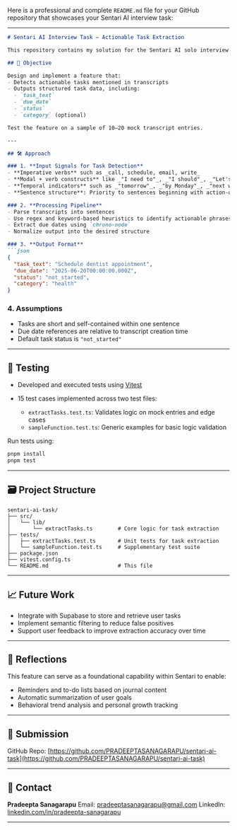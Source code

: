 Here is a professional and complete `README.md` file for your GitHub repository that showcases your Sentari AI interview task:

---

````markdown
# Sentari AI Interview Task – Actionable Task Extraction

This repository contains my solution for the Sentari AI solo interview challenge. The task focuses on identifying and extracting structured actionable tasks from transcript-style user inputs using rule-based logic.

## 📌 Objective

Design and implement a feature that:
- Detects actionable tasks mentioned in transcripts
- Outputs structured task data, including:
  - `task_text`
  - `due_date`
  - `status`
  - `category` (optional)

Test the feature on a sample of 10–20 mock transcript entries.

---

## 🛠️ Approach

### 1. **Input Signals for Task Detection**
- **Imperative verbs** such as _call, schedule, email, write_
- **Modal + verb constructs** like _"I need to"_, _"I should"_, _"Let's"_
- **Temporal indicators** such as _"tomorrow"_, _"by Monday"_, _"next week"_
- **Sentence structure**: Priority to sentences beginning with action-oriented phrases

### 2. **Processing Pipeline**
- Parse transcripts into sentences
- Use regex and keyword-based heuristics to identify actionable phrases
- Extract due dates using `chrono-node`
- Normalize output into the desired structure

### 3. **Output Format**
```json
{
  "task_text": "Schedule dentist appointment",
  "due_date": "2025-06-20T00:00:00.000Z",
  "status": "not_started",
  "category": "health"
}
````

### 4. **Assumptions**

* Tasks are short and self-contained within one sentence
* Due date references are relative to transcript creation time
* Default task status is `"not_started"`

---

## 🧪 Testing

* Developed and executed tests using [Vitest](https://vitest.dev/)
* 15 test cases implemented across two test files:

  * `extractTasks.test.ts`: Validates logic on mock entries and edge cases
  * `sampleFunction.test.ts`: Generic examples for basic logic validation

Run tests using:

```bash
pnpm install
pnpm test
```

---

## 🗃️ Project Structure

```
sentari-ai-task/
├── src/
│   └── lib/
│       └── extractTasks.ts        # Core logic for task extraction
├── tests/
│   ├── extractTasks.test.ts       # Unit tests for task extraction
│   └── sampleFunction.test.ts     # Supplementary test suite
├── package.json
├── vitest.config.ts
└── README.md                      # This file
```

---

## 📈 Future Work

* Integrate with Supabase to store and retrieve user tasks
* Implement semantic filtering to reduce false positives
* Support user feedback to improve extraction accuracy over time

---

## 🧠 Reflections

This feature can serve as a foundational capability within Sentari to enable:

* Reminders and to-do lists based on journal content
* Automatic summarization of user goals
* Behavioral trend analysis and personal growth tracking

---

## 🔗 Submission

GitHub Repo: [https://github.com/PRADEEPTASANAGARAPU/sentari-ai-task](https://github.com/PRADEEPTASANAGARAPU/sentari-ai-task)

---

## 📧 Contact

**Pradeepta Sanagarapu**
Email: [pradeeptasanagarapu@gmail.com](mailto:pradeeptasanagarapu@gmail.com)
LinkedIn: [linkedin.com/in/pradeepta-sanagarapu](https://linkedin.com/in/pradeepta-sanagarapu)

---
